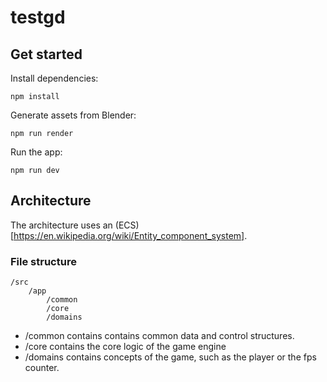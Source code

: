 # testgd

## Get started

Install dependencies:
```
npm install
```

Generate assets from Blender:
```
npm run render
```

Run the app:
```
npm run dev
```

## Architecture

The architecture uses an (ECS)[https://en.wikipedia.org/wiki/Entity_component_system].

### File structure

```
/src
	/app
		/common
		/core
		/domains
```

- /common contains contains common data and control structures.
- /core contains the core logic of the game engine
- /domains contains concepts of the game, such as the player or the fps counter.